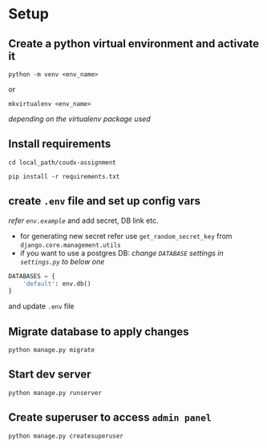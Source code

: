# Setup

## Create a python virtual environment and activate it
```
python -m venv <env_name>
```
or
```
mkvirtualenv <env_name> 
```
*depending on the virtualenv package used*

## Install requirements
```
cd local_path/coudx-assignment

pip install -r requirements.txt
```



## create `.env` file and set up config vars 
*refer `env.example`* and add secret, DB link etc.

- for generating new secret refer use `get_random_secret_key` from `django.core.management.utils`
- if you want to use a postgres DB:
*change `DATABASE` settings in `settings.py` to below one*
```python
DATABASES = {
    'default': env.db()
}
```
and update `.env` file

## Migrate database to apply changes
```
python manage.py migrate
```

## Start dev server
```
python manage.py runserver
```

## Create superuser to access `admin panel`
```
python manage.py createsuperuser
```